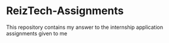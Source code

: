 # ReizTech-Assignments
This repository contains my answer to the internship application assignments given to me 
